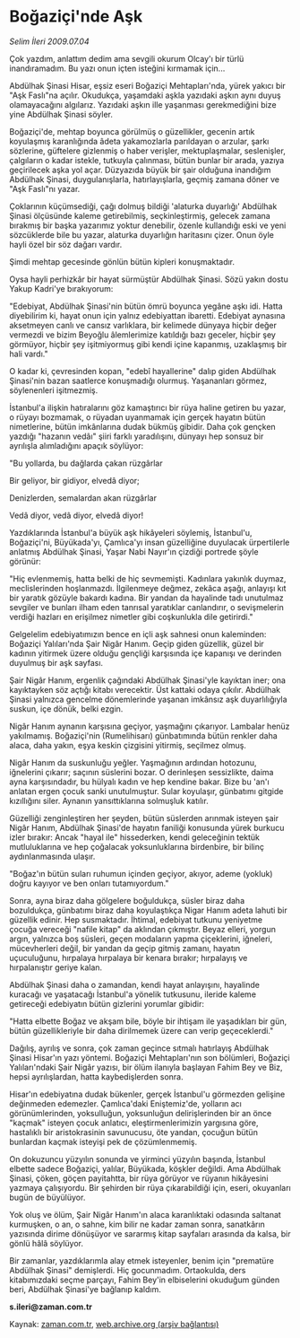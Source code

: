 # Boğaziçi'nde Aşk

*Selim İleri 2009.07.04*

<tr><td class="metin" colspan="2" style="padding-top: 20px; padding-left: 5px; padding-right: 10px;">Çok yazdım, anlattım dedim ama sevgili okurum Olcay'ı bir türlü inandıramadım. Bu yazı onun içten isteğini kırmamak için...</td></tr><tr><td class="metin" colspan="2" style="padding-top: 20px; padding-left: 5px; padding-right: 10px;"><p>Abdülhak Şinasi Hisar, eşsiz eseri Boğaziçi Mehtapları'nda, yürek yakıcı bir "Aşk Faslı"na açılır. Okudukça, yaşamdaki aşkla yazıdaki aşkın aynı duyuş olamayacağını algılarız. Yazıdaki aşkın ille yaşanması gerekmediğini bize yine Abdülhak Şinasi söyler.
<p>Boğaziçi'de, mehtap boyunca görülmüş o güzellikler, gecenin artık koyulaşmış karanlığında âdeta yakamozlarla parıldayan o ar­zular, şarkı sözlerine, güftelere gizlenmiş o haber verişler, mek­tuplaşmalar, seslenişler, çalgıların o kadar istekle, tutkuyla ça­lınması, bütün bunlar bir arada, yazıya geçirilecek aşka yol açar. Düzyazıda büyük bir şair olduğuna inandığım Abdülhak Şinasi, duy­gulanışlarla, hatırlayışlarla, geçmiş zamana döner ve "Aşk Faslı"nı yazar.
<p>Çoklarının küçümsediği, çağı dolmuş bildiği 'alaturka duyar­lığı' Abdülhak Şinasi ölçüsünde kaleme getirebilmiş, seçkinleştirmiş, gelecek zamana bırakmış bir başka yazarımız yoktur denebilir, özenle kullandığı eski ve yeni sözcüklerde bile bu yazar, alatur­ka duyarlığın haritasını çizer. Onun öyle hayli özel bir söz dağa­rı vardır.
<p>Şimdi mehtap gecesinde gönlün bütün kipleri konuşmaktadır.
<p>Oysa hayli perhizkâr bir hayat sürmüştür Abdülhak Şinasi. Sözü yakın dostu Yakup Kadri'ye bırakıyorum:
<p>"Edebiyat, Abdülhak Şinasi'nin bütün ömrü boyunca yegâne aşkı idi. Hatta diyebilirim ki, hayat onun için yalnız edebiyattan ibaretti. Edebiyat aynasına aksetmeyen canlı ve cansız varlıklara, bir kelimede dünyaya hiçbir değer vermezdi ve bizim Beyoğlu âlem­lerimize katıldığı bazı geceler, hiçbir şey görmüyor, hiçbir şey işitmiyormuş gibi kendi içine kapanmış, uzaklaşmış bir hali vardı."
<p>O kadar ki, çevresinden kopan, "edebî hayallerine" dalıp gi­den Abdülhak Şinasi'nin bazan saatlerce konuşmadığı olurmuş. Ya­şananları görmez, söylenenleri işitmezmiş.
<p>İstanbul'a ilişkin hatıralarını göz kamaştırıcı bir rüya ha­line getiren bu yazar, o rüyayı bozmamak, o rüyadan uyanmamak için gerçek hayatın bütün nimetlerine, bütün imkânlarına dudak bükmüş gibidir. Daha çok gençken yazdığı "hazanın vedâı" şiiri farklı yaradılışını, dünyayı hep sonsuz bir ayrılışla alımladığını apaçık söylüyor:
<p>"Bu yollarda, bu dağlarda çakan rüzgârlar
<p>Bir geliyor, bir gidiyor, elvedâ diyor;
<p>Denizlerden, semalardan akan rüzgârlar
<p>Vedâ diyor, vedâ diyor, elvedâ diyor!
<p>Yazdıklarında İstanbul'a büyük aşk hikâyeleri söylemiş, İs­tanbul'u, Boğaziçi'ni, Büyükada'yı, Çamlıca'yı insan güzelliğine duyulacak ürpertilerle anlatmış Abdülhak Şinasi, Yaşar Nabi Nayır'ın çizdiği portrede şöyle görünür:
<p>"Hiç evlenmemiş, hatta belki de hiç sevmemişti. Kadınlara yakın­lık duymaz, meclislerinden hoşlanmazdı. İlgilenmeye değmez, zekâca aşağı, anlayışı kıt bir yaratık gözüyle bakardı kadına. Bir yandan da hayalinde tadı unutulmaz sevgiler ve bunları ilham eden tanrısal yaratıklar canlandırır, o sevişmelerin verdiği hazları en erişilmez nimetler gibi coşkunlukla dile getirirdi."
<p>Gelgelelim edebiyatımızın bence en içli aşk sahnesi onun kale­minden: Boğaziçi Yalıları'nda Şair Nigâr Hanım. Geçip giden güzel­lik, güzel bir kadının yitirmek üzere olduğu gençliği karşısında içe kapanışı ve derinden duyulmuş bir aşk sayfası.
<p>Şair Nigâr Hanım, ergenlik çağındaki Abdülhak Şinasi'yle ka­yıktan iner; ona kayıktayken söz açtığı kitabı verecektir. Üst kattaki odaya çıkılır. Abdülhak Şinasi yalnızca gencelme dönemle­rinde yaşanan imkânsız aşk duyarlılığıyla suskun, içe dönük, belki ezgin.
<p>Nigâr Hanım aynanın karşısına geçiyor, yaşmağını çıkarıyor. Lambalar henüz yakılmamış. Boğaziçi'nin (Rumelihisarı) günbatımın­da bütün renkler daha alaca, daha yakın, eşya keskin çizgisini yi­tirmiş, seçilmez olmuş.
<p>Nigâr Hanım da suskunluğu yeğler. Yaşmağının ardından hotozu­nu, iğnelerini çıkarır; saçının süslerini bozar. O derinleşen ses­sizlikte, daima ayna karşısındadır, bu hülyalı kadın ve hep kendi­ne bakar. Bize bu 'an'ı anlatan ergen çocuk sanki unutulmuştur. Sular koyulaşır, günbatımı gitgide kızıllığını siler. Aynanın yan­sıttıklarına solmuşluk katılır.
<p>Güzelliği zenginleştiren her şeyden, bütün süslerden arınmak isteyen şair Nigâr Hanım, Abdülhak Şinasi'de hayatın faniliği ko­nusunda yürek burkucu izler bırakır: Ancak "hayal ile" hissederken, kendi geleceğinin tektük mutluluklarına ve hep çoğalacak yoksun­luklarına birdenbire, bir bilinç aydınlanmasında ulaşır.
<p>"Boğaz'ın bütün suları ruhumun içinden geçiyor, akıyor, ademe (yokluk) doğru kayıyor ve ben onları tutamıyordum."
<p>Sonra, ayna biraz daha gölgelere boğuldukça, süsler biraz daha bozuldukça, günbatımı biraz daha koyulaştıkça Nigar Hanım adeta lahuti bir güzellik edinir. Hep susmaktadır. İhtimal, ede­biyat tutkunu yeniyetme çocuğa vereceği "nafile kitap" da aklından çıkmıştır. Beyaz elleri, yorgun argın, yalnızca boş süsleri, geçen modaların yapma çiçeklerini, iğneleri, mücevherleri değil, bir yandan da geçip gitmiş zamanı, hayatın uçuculuğunu, hırpalaya hırpalaya bir kenara bırakır; hırpalayış ve hırpalanıştır geriye kalan.
<p>Abdülhak Şinasi daha o zamandan, kendi hayat anlayışını, ha­yalinde kuracağı ve yaşatacağı İstanbul'a yönelik tutkusunu, ileri­de kaleme getireceği edebiyatın bütün gizlerini yorumlar gibidir:
<p>"Hatta elbette Boğaz ve akşam bile, böyle bir ihtişam ile yaşadıkları bir gün, bütün güzellikleriyle bir daha dirilmemek üze­re can verip geçeceklerdi."
<p>Dağılış, ayrılış ve sonra, çok zaman geçince sıtmalı hatırla­yış Abdülhak Şinasi Hisar'ın yazı yöntemi. Boğaziçi Mehtapları'nın son bölümleri, Boğaziçi Yalıları'ndaki Şair Nigâr yazısı, bir ölüm ilanıyla başlayan Fahim Bey ve Biz, hepsi ayrılışlardan, hatta kaybedişlerden sonra.
<p>Hisar'ın edebiyatına dudak bükenler, gerçek İstanbul'u gör­mezden gelişine değinmeden edemezler. Çamlıca'daki Eniştemiz'de, yolların acı görünümlerinden, yoksulluğun, yoksunluğun delirişle­rinden bir an önce "kaçmak" isteyen çocuk anlatıcı, eleştirmenleri­mizin yargısına göre, hastalıklı bir aristokrasinin savunucusu, öte yandan, çocuğun bütün bunlardan kaçmak isteyişi pek de çözümlen­memiş.
<p>On dokuzuncu yüzyılın sonunda ve yirminci yüzyılın başında, İstanbul elbette sadece Boğaziçi, yalılar, Büyükada, köşkler değil­di. Ama Abdülhak Şinasi, çöken, göçen payitahtta, bir rüya görüyor ve rüyanın hikâyesini yazmaya çalışıyordu. Bir şehirden bir rüya çıkarabildiği için, eseri, okuyanları bugün de büyülüyor.
<p>Yok oluş ve ölüm, Şair Nigâr Hanım'ın alaca karanlıktaki oda­sında saltanat kurmuşken, o an, o sahne, kim bilir ne kadar zaman sonra, sanatkârın yazısında dirime dönüşüyor ve sararmış kitap say­faları arasında da kalsa, bir gönlü hâlâ söylüyor.
<p>Bir zamanlar, yazdıklarımla alay etmek isteyenler, benim için "prematüre Abdülhak Şinasi" demişlerdi. Hiç gocunmadım. Ortaokul­da, ders kitabımızdaki seçme parçayı, Fahim Bey'in elbiselerini okuduğum günden beri, Abdülhak Şinasi'ye bağlanıp kaldım.
<p><b>s.ileri@zaman.com.tr</b><br/></p></p></p></p></p></p></p></p></p></p></p></p></p></p></p></p></p></p></p></p></p></p></p></p></p></p></p></p></p></td></tr>

Kaynak: [zaman.com.tr](http://zaman.com.tr/yazar.do?yazino=865681), [web.archive.org (arşiv bağlantısı)](http://web.archive.org/web/20090708001205/http://www.zaman.com.tr:80/yazar.do?yazino=865681)
